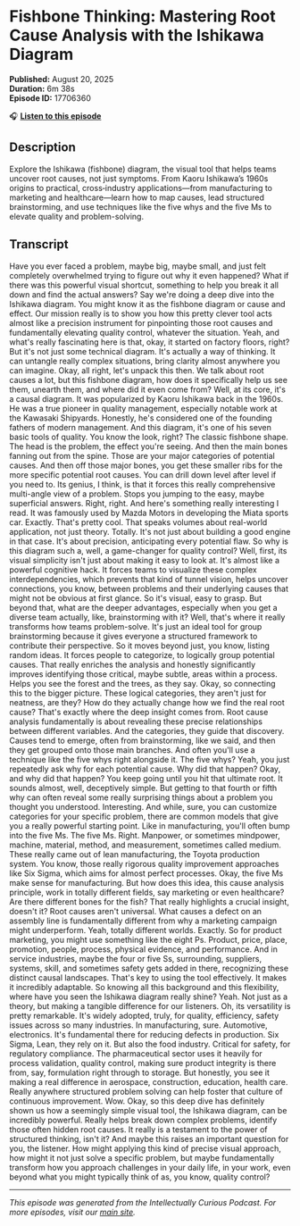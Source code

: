 # Fishbone Thinking: Mastering Root Cause Analysis with the Ishikawa Diagram

**Published:** August 20, 2025  
**Duration:** 6m 38s  
**Episode ID:** 17706360

🎧 **[Listen to this episode](https://intellectuallycurious.buzzsprout.com/2529712/episodes/17706360-fishbone-thinking-mastering-root-cause-analysis-with-the-ishikawa-diagram)**

## Description

<p>Explore the Ishikawa (fishbone) diagram, the visual tool that helps teams uncover root causes, not just symptoms. From Kaoru Ishikawa’s 1960s origins to practical, cross‑industry applications—from manufacturing to marketing and healthcare—learn how to map causes, lead structured brainstorming, and use techniques like the five whys and the five Ms to elevate quality and problem-solving.</p>

## Transcript

Have you ever faced a problem, maybe big, maybe small, and just felt completely overwhelmed trying to figure out why it even happened? What if there was this powerful visual shortcut, something to help you break it all down and find the actual answers? Say we're doing a deep dive into the Ishikawa diagram. You might know it as the fishbone diagram or cause and effect. Our mission really is to show you how this pretty clever tool acts almost like a precision instrument for pinpointing those root causes and fundamentally elevating quality control, whatever the situation. Yeah, and what's really fascinating here is that, okay, it started on factory floors, right? But it's not just some technical diagram. It's actually a way of thinking. It can untangle really complex situations, bring clarity almost anywhere you can imagine. Okay, all right, let's unpack this then. We talk about root causes a lot, but this fishbone diagram, how does it specifically help us see them, unearth them, and where did it even come from? Well, at its core, it's a causal diagram. It was popularized by Kaoru Ishikawa back in the 1960s. He was a true pioneer in quality management, especially notable work at the Kawasaki Shipyards. Honestly, he's considered one of the founding fathers of modern management. And this diagram, it's one of his seven basic tools of quality. You know the look, right? The classic fishbone shape. The head is the problem, the effect you're seeing. And then the main bones fanning out from the spine. Those are your major categories of potential causes. And then off those major bones, you get these smaller ribs for the more specific potential root causes. You can drill down level after level if you need to. Its genius, I think, is that it forces this really comprehensive multi-angle view of a problem. Stops you jumping to the easy, maybe superficial answers. Right, right. And here's something really interesting I read. It was famously used by Mazda Motors in developing the Miata sports car. Exactly. That's pretty cool. That speaks volumes about real-world application, not just theory. Totally. It's not just about building a good engine in that case. It's about precision, anticipating every potential flaw. So why is this diagram such a, well, a game-changer for quality control? Well, first, its visual simplicity isn't just about making it easy to look at. It's almost like a powerful cognitive hack. It forces teams to visualize these complex interdependencies, which prevents that kind of tunnel vision, helps uncover connections, you know, between problems and their underlying causes that might not be obvious at first glance. So it's visual, easy to grasp. But beyond that, what are the deeper advantages, especially when you get a diverse team actually, like, brainstorming with it? Well, that's where it really transforms how teams problem-solve. It's just an ideal tool for group brainstorming because it gives everyone a structured framework to contribute their perspective. So it moves beyond just, you know, listing random ideas. It forces people to categorize, to logically group potential causes. That really enriches the analysis and honestly significantly improves identifying those critical, maybe subtle, areas within a process. Helps you see the forest and the trees, as they say. Okay, so connecting this to the bigger picture. These logical categories, they aren't just for neatness, are they? How do they actually change how we find the real root cause? That's exactly where the deep insight comes from. Root cause analysis fundamentally is about revealing these precise relationships between different variables. And the categories, they guide that discovery. Causes tend to emerge, often from brainstorming, like we said, and then they get grouped onto those main branches. And often you'll use a technique like the five whys right alongside it. The five whys? Yeah, you just repeatedly ask why for each potential cause. Why did that happen? Okay, and why did that happen? You keep going until you hit that ultimate root. It sounds almost, well, deceptively simple. But getting to that fourth or fifth why can often reveal some really surprising things about a problem you thought you understood. Interesting. And while, sure, you can customize categories for your specific problem, there are common models that give you a really powerful starting point. Like in manufacturing, you'll often bump into the five Ms. The five Ms. Right. Manpower, or sometimes mindpower, machine, material, method, and measurement, sometimes called medium. These really came out of lean manufacturing, the Toyota production system. You know, those really rigorous quality improvement approaches like Six Sigma, which aims for almost perfect processes. Okay, the five Ms make sense for manufacturing. But how does this idea, this cause analysis principle, work in totally different fields, say marketing or even healthcare? Are there different bones for the fish? That really highlights a crucial insight, doesn't it? Root causes aren't universal. What causes a defect on an assembly line is fundamentally different from why a marketing campaign might underperform. Yeah, totally different worlds. Exactly. So for product marketing, you might use something like the eight Ps. Product, price, place, promotion, people, process, physical evidence, and performance. And in service industries, maybe the four or five Ss, surrounding, suppliers, systems, skill, and sometimes safety gets added in there, recognizing these distinct causal landscapes. That's key to using the tool effectively. It makes it incredibly adaptable. So knowing all this background and this flexibility, where have you seen the Ishikawa diagram really shine? Yeah. Not just as a theory, but making a tangible difference for our listeners. Oh, its versatility is pretty remarkable. It's widely adopted, truly, for quality, efficiency, safety issues across so many industries. In manufacturing, sure. Automotive, electronics. It's fundamental there for reducing defects in production. Six Sigma, Lean, they rely on it. But also the food industry. Critical for safety, for regulatory compliance. The pharmaceutical sector uses it heavily for process validation, quality control, making sure product integrity is there from, say, formulation right through to storage. But honestly, you see it making a real difference in aerospace, construction, education, health care. Really anywhere structured problem solving can help foster that culture of continuous improvement. Wow. Okay, so this deep dive has definitely shown us how a seemingly simple visual tool, the Ishikawa diagram, can be incredibly powerful. Really helps break down complex problems, identify those often hidden root causes. It really is a testament to the power of structured thinking, isn't it? And maybe this raises an important question for you, the listener. How might applying this kind of precise visual approach, how might it not just solve a specific problem, but maybe fundamentally transform how you approach challenges in your daily life, in your work, even beyond what you might typically think of as, you know, quality control?

---
*This episode was generated from the Intellectually Curious Podcast. For more episodes, visit our [main site](https://intellectuallycurious.buzzsprout.com).*
